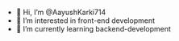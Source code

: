 - 👋 Hi, I’m @AayushKarki714
- 👀 I’m interested in front-end development 
- 🌱 I’m currently learning backend-development


